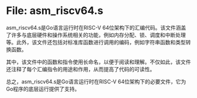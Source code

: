 # File: asm_riscv64.s

asm_riscv64.s是Go语言运行时在RISC-V 64位架构下的汇编代码。该文件涵盖了许多与底层硬件和操作系统相关的功能，例如内存分配、锁、调度和中断处理等。此外，该文件还包括对标准库函数进行调用的编码，例如字符串函数和类型转换函数。

其中，该文件中的函数和指令使用长命名，以便于阅读和理解。不仅如此，该文件还注释了每个汇编指令的用途和作用，从而提高了代码的可读性。

总之，asm_riscv64.s是Go语言运行时在RISC-V 64位架构下的必要文件，它为Go程序的底层运行提供了支持。

